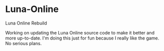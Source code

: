 # Luna-Online
Luna Online Rebuild

Working on updating the Luna Online source code to make it better and more up-to-date. I'm doing this just for fun because I really like the game. No serious plans.